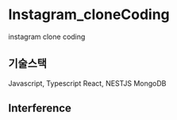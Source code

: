 # Instagram_cloneCoding

instagram clone coding

## 기술스택

Javascript, Typescript
React, NESTJS
MongoDB

## Interference
